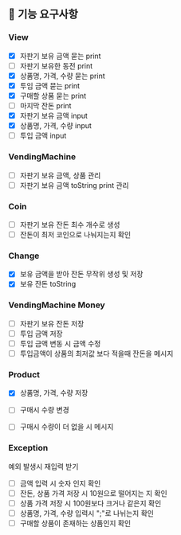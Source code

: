 ## 🚀 기능 요구사항

### View
- [x] 자판기 보유 금액 묻는 print
- [ ] 자판기 보유한 동전 print
- [x] 상품명, 가격, 수량 묻는 print
- [x] 투임 금액 묻는 print
- [x] 구매할 상품 묻는 print
- [ ] 마지막 잔돈 print
- [x] 자판기 보유 금액 input
- [x] 상품명, 가격, 수량 input
- [ ] 투입 금액 input

### VendingMachine
- [ ] 자판기 보유 금액, 상품 관리
- [ ] 자판기 보유 금액 toString print 관리

### Coin
- [ ] 자판기 보유 잔돈 최수 개수로 생성
- [ ] 잔돈이 최저 코인으로 나눠지는지 확인

### Change
- [x] 보유 금액을 받아 잔돈 무작위 생성 및 저장
- [x] 보유 잔돈 toString

### VendingMachine Money
- [ ] 자판기 보유 잔돈 저장
- [ ] 투입 금액 저장
- [ ] 투입 금액 변동 시 금액 수정
- [ ] 투입금액이 상품의 최저값 보다 적을때 잔돈을 메시지

### Product
- [x] 상품명, 가격, 수량 저장
- [ ] 구매시 수량 변경
- [ ] 구매시 수량이 더 없을 시 메시지


### Exception
 예외 발생시 재입력 받기
- [ ] 금액 입력 시 숫자 인지 확인
- [ ] 잔돈, 상품 가격 저장 시 10원으로 떨어지는 지 확인
- [ ] 상품 가격 저장 시 100원보다 크거나 같은지 확인
- [ ] 상품명, 가격, 수량 입력시 ";"로 나뉘는지 확인
- [ ] 구매할 상품이 존재하는 상품인지 확인
